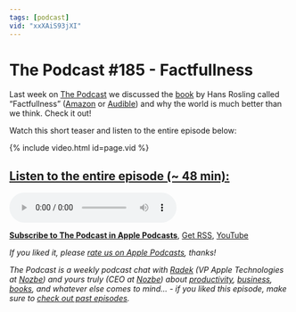 ```yaml
---
tags: [podcast]
vid: "xxXAiS93jXI"
---
```


# The Podcast #185 - Factfullness

Last week on [The Podcast][p] we discussed the [book](https://sliwinski.com/reading) by Hans Rosling called “Factfullness” ([Amazon](https://www.amazon.com/dp/1250107814?tag=sliwinski-20) or [Audible](https://www.audible.com/pd/B07BFF5TQ6?tag=sliwinski-20)) and why the world is much better than we think. Check it out!

Watch this short teaser and listen to the entire episode below:

{% include video.html id=page.vid %}

<!--More-->

## [Listen to the entire episode (~ 48 min):][e]

<audio controls>
<source src="https://files.nozbe.com/podcast/185.mp3" type="audio/mpeg">
</audio>

**[Subscribe to The Podcast in Apple Podcasts][i]**, [Get RSS][rss], [YouTube][y]

*If you liked it, please [rate us on Apple Podcasts][i], thanks!*

*The Podcast is a weekly podcast chat with [Radek][r] (VP Apple Technologies at [Nozbe][n]) and yours truly (CEO at [Nozbe][n]) about [productivity](/tag/productivity), [business](/tag/business), [books](/tag/books), and whatever else comes to mind... - if you liked this episode, make sure to [check out past episodes](/tag/podcast).*

[y]: https://www.youtube.com/channel/UCkWk8xKe3pq_87io7CXBCgQ
[rss]: https://thepodcast.fm/episodes?format=RSS
[e]: https://thepodcast.fm/episodes/185

[p]: https://thepodcast.fm/
[n]: https://nozbe.com/
[r]: https://radex.io/
[i]: https://itunes.apple.com/podcast/the-podcast/id1012329770
[o]: https://ipadonly.com

[pm]: http://productivemag.com/
